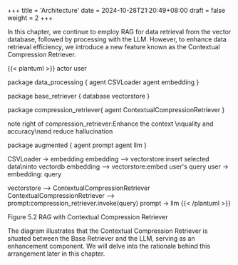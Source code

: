 +++
title = 'Architecture'
date = 2024-10-28T21:20:49+08:00
draft = false
weight = 2
+++


In this chapter, we continue to employ RAG for data retrieval from the vector database, followed by processing with the LLM. However, to enhance data retrieval efficiency, we introduce a new feature known as the Contextual Compression Retriever.

{{< plantuml >}}
actor user

package data_processing {
    agent CSVLoader
    agent embedding
}

package base_retriever {
    database vectorstore
}

package compression_retriever{
    agent ContextualCompressionRetriever
}

note right of compression_retriever:Enhance the context \nquality and accuracy\nand reduce hallucination

package augmented {
    agent prompt
    agent llm
}

CSVLoader -> embedding
embedding --> vectorstore:insert selected data\ninto vectordb
embedding --> vectorstore:embed user's query
user -> embedding: query

vectorstore --> ContextualCompressionRetriever
ContextualCompressionRetriever --> prompt:compression_retriever.invoke(query)
prompt -> llm
{{< /plantuml >}}

Figure 5.2 RAG with Contextual Compression Retriever


The diagram illustrates that the Contextual Compression Retriever is situated between the Base Retriever and the LLM, serving as an enhancement component. We will delve into the rationale behind this arrangement later in this chapter.
